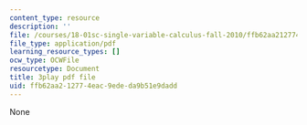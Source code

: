 ```yaml
---
content_type: resource
description: ''
file: /courses/18-01sc-single-variable-calculus-fall-2010/ffb62aa212774eac9ededa9b51e9dadd_7K1sB05pE0A.pdf
file_type: application/pdf
learning_resource_types: []
ocw_type: OCWFile
resourcetype: Document
title: 3play pdf file
uid: ffb62aa2-1277-4eac-9ede-da9b51e9dadd
---
```

None

